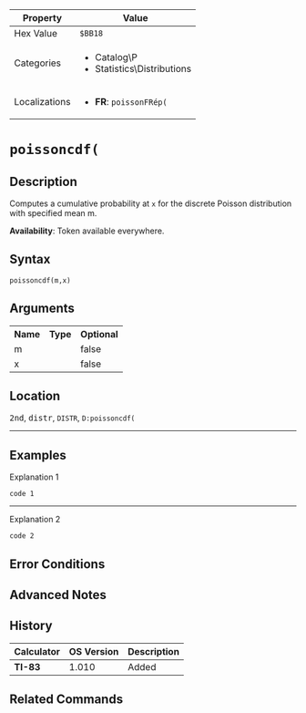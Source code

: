 | Property      | Value |
|---------------|-------|
| Hex Value     | `$BB18`|
| Categories    | <ul><li>Catalog\P</li><li>Statistics\Distributions</li></ul> |
| Localizations | <ul><li><b>FR</b>: `poissonFRép(`</li></ul> |

# `poissoncdf(`

## Description
Computes a cumulative probability at `x` for the discrete Poisson distribution with specified mean m.


<b>Availability</b>: Token available everywhere.

## Syntax
`poissoncdf(m,x)`

## Arguments
<table>
<tr><th>Name</th><th>Type</th><th>Optional</th></tr>

<tr><td>m</td><td></td><td>false</td></tr>

<tr><td>x</td><td></td><td>false</td></tr>

</table>

## Location
<kbd>2nd</kbd>, <kbd>distr</kbd>, `DISTR`, `D:poissoncdf(`
<hr>

## Examples

Explanation 1
```ti-basic
code 1
```
---
Explanation 2
```ti-basic
code 2
```

## Error Conditions


## Advanced Notes


## History
| Calculator | OS Version | Description |
|------------|------------|-------------|
| <b>TI-83</b> | 1.010 | Added

## Related Commands

    